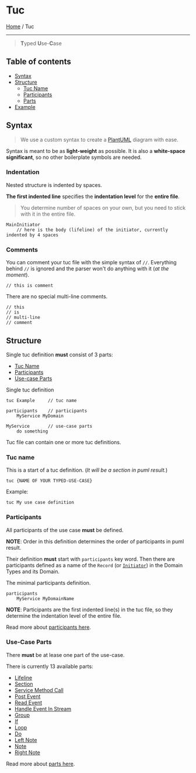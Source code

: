 Tuc
===

[Home](/tuc-console/) / Tuc

---

> **T**yped **U**se-**C**ase

## Table of contents
- [Syntax](/tuc-console/tuc/#syntax)
- [Structure](/tuc-console/tuc/#structure)
    - [Tuc Name](/tuc-console/tuc/#tuc-name)
    - [Participants](/tuc-console/tuc/#participants)
    - [Parts](/tuc-console/tuc/#use-case-parts)
- [Example](/tuc-console/tuc/example.html)

## Syntax
> We use a custom syntax to create a [PlantUML](https://plantuml.com/) diagram with ease.

Syntax is meant to be as **light-weight** as possible. It is also a **white-space significant**, so no other boilerplate symbols are needed.

### Indentation
Nested structure is indented by spaces.

**The first indented line** specifies the **indentation level** for the **entire file**.

> You determine number of spaces on your own, but you need to stick with it in the entire file.

```tuc
MainInitiator
    // here is the body (lifeline) of the initiator, currently indented by 4 spaces
```

### Comments
You can comment your tuc file with the simple syntax of `//`.
Everything behind `//` is ignored and the parser won't do anything with it (_at the moment_).

```tuc
// this is comment
```

There are no special multi-line comments.
```tuc
// this
// is
// multi-line
// comment
```

## Structure
Single tuc definition **must** consist of 3 parts:
* [Tuc Name](/tuc-console/tuc/#tuc-name)
* [Participants](/tuc-console/tuc/#participants)
* [Use-case Parts](/tuc-console/tuc/#use-case-parts)

Single tuc definition
```tuc
tuc Example     // tuc name

participants    // participants
    MyService MyDomain

MyService       // use-case parts
    do something
```

Tuc file can contain one or more tuc definitions.

### Tuc name
This is a start of a tuc definition. (_It will be a section in puml result._)

`tuc {NAME OF YOUR TYPED-USE-CASE}`

Example:
```tuc
tuc My use case definition
```

### Participants
All participants of the use case **must** be defined.

**NOTE**: Order in this definition determines the order of participants in puml result.

Their definition **must** start with `participants` key word.
Then there are participants defined as a name of the `Record` (or [`Initiator`](/tuc-console/domain/#initiator)) in the Domain Types and its Domain.

The minimal participants definition.
```tuc
participants
    MyService MyDomainName
```

**NOTE**: Participants are the first indented line(s) in the tuc file, so they determine the indentation level of the entire file.

Read more about [participants here](/tuc-console/tuc/participants.html).

### Use-Case Parts
There **must** be at lease one part of the use-case.

There is currently 13 available parts:
* [Lifeline](/tuc-console/tuc/parts.html#lifeline)
* [Section](/tuc-console/tuc/parts.html#section)
* [Service Method Call](/tuc-console/tuc/parts.html#service-method-call)
* [Post Event](/tuc-console/tuc/parts.html#post-event)
* [Read Event](/tuc-console/tuc/parts.html#read-event)
* [Handle Event In Stream](/tuc-console/tuc/parts.html#handle-event-in-stream)
* [Group](/tuc-console/tuc/parts.html#group)
* [If](/tuc-console/tuc/parts.html#if)
* [Loop](/tuc-console/tuc/parts.html#loop)
* [Do](/tuc-console/tuc/parts.html#do)
* [Left Note](/tuc-console/tuc/parts.html#left-note)
* [Note](/tuc-console/tuc/parts.html#note)
* [Right Note](/tuc-console/tuc/parts.html#right-note)

Read more about [parts here](/tuc-console/tuc/parts.html).
